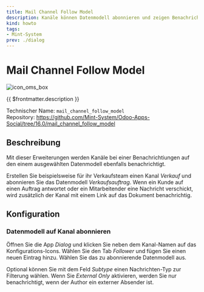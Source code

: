 ```yaml
---
title: Mail Channel Follow Model
description: Kanäle können Datenmodell abonnieren und zeigen Benachrichtigungen an.
kind: howto
tags:
- Mint-System
prev: ./dialog
---
```

# Mail Channel Follow Model
![icon_oms_box](../attachments/icons_odoo_mint_system.png)

{{ $frontmatter.description }}

Technischer Name: `mail_channel_follow_model`\
Repository: <https://github.com/Mint-System/Odoo-Apps-Social/tree/16.0/mail_channel_follow_model>

## Beschreibung

Mit dieser Erweiterungen werden Kanäle bei einer Benachrichtiungen auf den einem ausgewählten Datenmodell ebenfalls benachrichtigt.

Erstellen Sie beispielsweise für ihr Verkaufsteam einen Kanal *Verkauf* und abonnieren Sie das Datenmodell *Verkaufsauftrag*. Wenn ein Kunde auf einen Auftrag antwortet oder ein Mitarbeitender eine Nachricht verschickt, wird zusätzlich der Kanal mit einem Link auf das Dokument benachrichtig.

## Konfiguration

### Datenmodell auf Kanal abonnieren

Öffnen Sie die App *Dialog* und klicken Sie neben dem Kanal-Namen auf das Konfigurations-Icons. Wählen Sie den Tab *Follower* und fügen Sie einen neuen Eintrag hinzu. Wählen Sie das zu abonnierende Datenmodell aus.

Optional können Sie mit dem Feld *Subtype* einen Nachrichten-Typ zur Filterung wählen. Wenn Sie *External Only* aktivieren, werden Sie nur benachrichtigt, wenn der Author ein externer Absender ist.